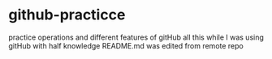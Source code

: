 # github-practicce
practice operations and different features of gitHub
all this while I was using gitHub with half knowledge
README.md was edited from remote repo

